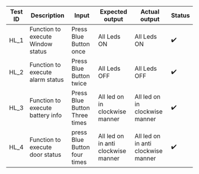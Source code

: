 |Test ID|	Description	| Input|	Expected output|	Actual output|	Status|
|--|--|---|---|---|---|
|HL_1	|Function to execute Window status|	Press Blue Button once	|All Leds ON|	All Leds ON|:heavy_check_mark:| 
|HL_2	|Function to execute alarm status|	Press Blue Button twice	|All Leds OFF|	All Leds OFF|:heavy_check_mark: |
|HL_3	|Function to execute  battery info|	Press Blue Button Three times|	All led on in clockwise manner|	All led on in clockwise manner|:heavy_check_mark: |
|HL_4	|Function to execute door status|	press Blue Button four times|	All led on in anti clockwise manner	| All led on in anti clockwise manner|:heavy_check_mark:|
